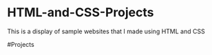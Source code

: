 # HTML-and-CSS-Projects

This is a display of sample websites that I made using HTML and CSS

#Projects
